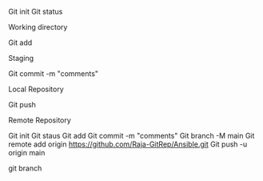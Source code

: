 Git init
Git status

Working directory 

Git add <filename> 

Staging

Git commit -m "comments"

Local Repository

Git push

Remote Repository

Git init
Git staus
Git add <filename>
Git commit -m "comments"
Git branch -M main
Git remote add origin https://github.com/Raja-GitRep/Ansible.git
Git push -u origin main


git branch
